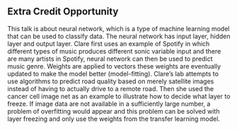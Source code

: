 ## Extra Credit Opportunity
This talk is about neural network, which is a type of machine learning model that can be used to classify data. The neural network has input layer, hidden layer and output layer. Clare first uses an example of Spotify in which different types of music produces different sonic variable input and there are many artists in Spotify, neural network can then be used to predict music genre. Weights are applied to vectors these weights are eventually updated to make the model better (model-fitting). Clare’s lab attempts to use algorithms to predict road quality based on merely satellite images instead of having to actually drive to a remote road. Then she used the cancer cell image net as an example to illustrate how to decide what layer to freeze. If image data are not available in a sufficiently large number, a problem of overfitting would appear and this problem can be solved with layer freezing and only use the weights from the transfer learning model.

